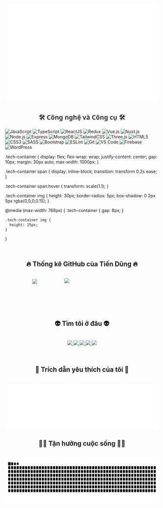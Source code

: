 <a href="#" target="_blank">
  <img src="svg/tien_dung.svg" width="1000" style="max-width: 100%; height: auto; display: block; margin: 0 auto;" />
</a>

<h2 style="text-align: center; font-family: 'Segoe UI', Tahoma, Geneva, Verdana, sans-serif; margin-top: 40px; color: #333;">
  🛠 Công nghệ và Công cụ 🛠
</h2>

<div class="tech-container">
  <span><img src="https://img.shields.io/badge/JavaScript-282C34?logo=javascript&logoColor=F7DF1E" alt="JavaScript" /></span>
  <span><img src="https://img.shields.io/badge/TypeScript-282C34?logo=typescript&logoColor=3178C6" alt="TypeScript" /></span>
  <span><img src="https://img.shields.io/badge/ReactJS-282C34?logo=react&logoColor=61DAFB" alt="ReactJS" /></span>
  <span><img src="https://img.shields.io/badge/Redux-282C34?logo=redux&logoColor=764ABC" alt="Redux" /></span>
  <span><img src="https://img.shields.io/badge/Vue.js-282C34?logo=vue.js&logoColor=4FC08D" alt="Vue.js" /></span>
  <span><img src="https://img.shields.io/badge/Nuxt.js-282C34?logo=nuxt.js&logoColor=4FC08D" alt="Nuxt.js" /></span>
  <span><img src="https://img.shields.io/badge/Node.js-282C34?logo=node.js&logoColor=00F200" alt="Node.js" /></span>
  <span><img src="https://img.shields.io/badge/Express-282C34?logo=express&logoColor=FFFFFF" alt="Express" /></span>
  <span><img src="https://img.shields.io/badge/MongoDB-282C34?logo=mongodb&logoColor=47A248" alt="MongoDB" /></span>
  <span><img src="https://img.shields.io/badge/Tailwind%20CSS-282C34?logo=tailwind-css&logoColor=38B2AC" alt="TailwindCSS" /></span>
  <span><img src="https://img.shields.io/badge/Three.js-282C34?logo=three.js&logoColor=FFFFFF" alt="Three.js" /></span>
  <span><img src="https://img.shields.io/badge/HTML5-282C34?logo=html5&logoColor=E34F26" alt="HTML5" /></span>
  <span><img src="https://img.shields.io/badge/CSS3-282C34?logo=css3&logoColor=1572B6" alt="CSS3" /></span>
  <span><img src="https://img.shields.io/badge/Sass-282C34?logo=sass&logoColor=CC6699" alt="SASS" /></span>
  <span><img src="https://img.shields.io/badge/Bootstrap-282C34?logo=bootstrap&logoColor=7952B3" alt="Bootstrap" /></span>
  <span><img src="https://img.shields.io/badge/ESLint-282C34?logo=eslint&logoColor=4B32C3" alt="ESLint" /></span>
  <span><img src="https://img.shields.io/badge/git-282C34?logo=git&logoColor=F05032" alt="Git" /></span>
  <span><img src="https://img.shields.io/badge/VS%20Code-282C34?logo=visual-studio-code&logoColor=007ACC" alt="VS Code" /></span>
  <span><img src="https://img.shields.io/badge/Firebase-282C34?logo=firebase&logoColor=FFCA28" alt="Firebase" /></span>
  <span><img src="https://img.shields.io/badge/WordPress-282C34?logo=wordpress&logoColor=21759B" alt="WordPress" /></span>
</div>


  .tech-container {
    display: flex;
    flex-wrap: wrap;
    justify-content: center;
    gap: 10px;
    margin: 30px auto;
    max-width: 1000px;
  }

  .tech-container span {
    display: inline-block;
    transition: transform 0.2s ease;
  }

  .tech-container span:hover {
    transform: scale(1.1);
  }

  .tech-container img {
    height: 30px;
    border-radius: 5px;
    box-shadow: 0 2px 5px rgba(0,0,0,0.15);
  }

  @media (max-width: 768px) {
    .tech-container {
      gap: 8px;
    }

    .tech-container img {
      height: 25px;
    }
  }



<br>
<h2 align="center">🔥 Thống kê GitHub của Tiến Dũng 🔥</h2> <!-- https://github.com/anuraghazra/github-readme-stats --> <br> 
<div align="center">   
  <a href="#" title="Tien Dung">     
    <img width="470" align="center" src="https://github-readme-stats.vercel.app/api?username=dungne8386&show_icons=true&theme=react&border_color=61dafb&hide_border=true&rank_icon=github&include_all_commits=true" />   
  </a>   
  <a href="#" title="Tien Dung">     
    <img align="right" width="310" src="https://camo.githubusercontent.com/2b4929ed70248790b0b365fbcc4ab358061d64352d90e4e479aac0c5dfbc55a2/68747470733a2f2f6769746875622d726561646d652d73746174732d73616c65737030372e76657263656c2e6170702f6170692f746f702d6c616e67732f3f757365726e616d653d73616c657370303726686964653d48544d4c266c616e67735f636f756e743d38266c61796f75743d636f6d70616374267468656d653d726561637426626f726465725f7261646975733d31302673697a655f7765696768743d302e3526636f756e745f7765696768743d302e35266578636c7564655f7265706f3d6769746875622d726561646d652d7374617473" />   
  </a> 
</div>  
<br>
<br>
<br>
<br>
<br>
<h2 align="center">👽 Tìm tôi ở đâu 👽</h2>
<br>
<!-- https://icons8.com -->
<div align="center">
  <a href="https://www.facebook.com/dungg8386?locale=vi_VN" target="blank">
    <img src="https://img.icons8.com/bubbles/100/000000/facebook-new.png"  />
  </a>
  <a href="https://www.youtube.com/@dungne8386" target="blank">
    <img src="https://img.icons8.com/bubbles/100/000000/youtube-squared.png"  />
  </a>
  <a href="https://www.linkedin.com/in/ph%E1%BA%A1m-ti%E1%BA%BFn-d%C5%A9ng-5509322ba/" target="blank">
    <img src="https://img.icons8.com/bubbles/100/000000/linkedin.png"  />
  </a>
  <a href="https://www.instagram.com/dungne8386/" target="blank">
    <img src="https://img.icons8.com/bubbles/100/000000/instagram.png"  />
  </a>
  <a href="mailto:dungptps39417@gmail.com" target="top">
    <img src="https://img.icons8.com/bubbles/100/000000/apple-mail.png"  />
  </a>
</div>

<br>



<br>
<h2 align="center">📑 Trích dẫn yêu thích của tôi 📑</h2>
<br>
<a href="#" target="_blank">
  <img src="svg/tien_dung-quotes.svg" width="846" height="150"/>
</a>

<br>
<h2 align="center">👋🏼 Tận hưởng cuộc sống 👋🏼</h2>
<br>
<a href="#" target="_blank">
  <img src="svg/github-snake-dark.svg" width="846" height="150"/>
</a>
